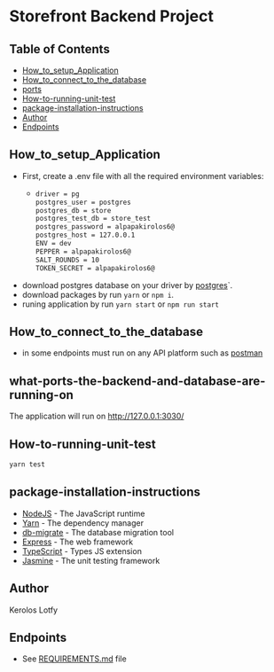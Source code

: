 # Storefront Backend Project

## Table of Contents
-   [How_to_setup_Application](#How_to_setup_Application)
-   [How_to_connect_to_the_database](#How_to_connect_to_the_database)
-   [ports](#what-ports-the-backend-and-database-are-running-on)
-   [How-to-running-unit-test](#How-to-running-unit-test)
-   [package-installation-instructions](#package-installation-instructions)
-   [Author](#Author)
-   [Endpoints](#Endpoints)



## How_to_setup_Application

-   First, create a .env file with all the required environment variables:
    -   ```bash
        driver = pg
        postgres_user = postgres
        postgres_db = store
        postgres_test_db = store_test
        postgres_password = alpapakirolos6@
        postgres_host = 127.0.0.1
        ENV = dev
        PEPPER = alpapakirolos6@
        SALT_ROUNDS = 10
        TOKEN_SECRET = alpapakirolos6@
        ```
-  download postgres database on your driver by [postgres](https://www.postgresql.org/)`.
-   download packages by run `yarn` or `npm i`.
-   runing application by run `yarn start` or `npm run start`

## How_to_connect_to_the_database
-   in some endpoints must run on any API platform such as [postman](https://www.postman.com/)

## what-ports-the-backend-and-database-are-running-on

The application will run on <http://127.0.0.1:3030/>

## How-to-running-unit-test

```bash
yarn test
```

## package-installation-instructions

-   [NodeJS](https://nodejs.org/) - The JavaScript runtime
-   [Yarn](https://yarnpkg.com/) - The dependency manager
-   [db-migrate](https://db-migrate.readthedocs.io/en/latest/) - The database migration tool
-   [Express](https://expressjs.com) - The web framework
-   [TypeScript](https://www.typescriptlang.org/) - Types JS extension
-   [Jasmine](https://jasmine.github.io/) - The unit testing framework

## Author

Kerolos Lotfy

## Endpoints 

-   See [REQUIREMENTS.md](./REQUIREMENTS.md) file
